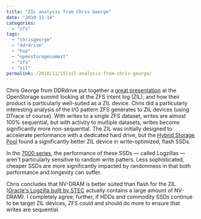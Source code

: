 ```yaml
---
title: "ZIL analysis from Chris George"
date: "2010-11-14"
categories:
  - "zfs"
tags:
  - "chrisgeorge"
  - "ddrdrive"
  - "hsp"
  - "openstoragesummit"
  - "zfs"
  - "zil"
permalink: /2010/11/15/zil-analysis-from-chris-george/
---
```


Chris George from DDRdrive put together a [great presentation](http://www.ddrdrive.com/zil_accelerator.pdf) at the OpenStorage summit looking at the ZFS intent log (ZIL), and how their product is particularly well-suited as a ZIL device. Chris did a particularly interesting analysis of the I/O pattern ZFS generates to ZIL devices (using DTrace of course). With writes to a single ZFS dataset, writes are almost 100% sequential, but with activity to multiple datasets, writes become significantly more non-sequential. The ZIL was initially designed to accelerate performance with a dedicated hard drive, but the [Hybrid Storage Pool](http://dtrace.org/blogs/ahl/2008/07/01/hybrid-storage-pools-in-cacm/) found a significantly better ZIL device in write-optimized, flash SSDs.

In the [7000 series](http://blogs.sun.com/fishworks), the performance of these SSDs — called Logzillas — aren't particularly sensitive to random write patters. Less sophisticated, cheaper SSDs are more significantly impacted by randomness in that both performance and longevity can suffer.

Chris concludes that NV-DRAM is better suited than flash for the ZIL ([Oracle's Logzilla built by STEC](http://www.stec-inc.com/product/zeusiops.php) actually contains a large amount of NV-DRAM). I completely agree; further, if HDDs and commodity SSDs continue to be target ZIL devices, ZFS could and should do more to ensure that writes are sequential.
